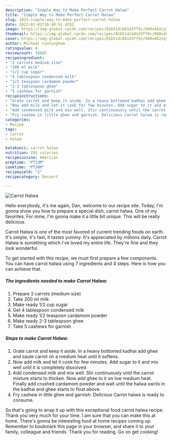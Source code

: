 ```yaml
---
description: "Simple Way to Make Perfect Carrot Halwa"
title: "Simple Way to Make Perfect Carrot Halwa"
slug: 1825-simple-way-to-make-perfect-carrot-halwa
date: 2022-01-01T16:40:51.455Z
image: https://img-global.cpcdn.com/recipes/01b51dcb81d3ff9c/680x482cq70/carrot-halwa-recipe-main-photo.jpg
thumbnail: https://img-global.cpcdn.com/recipes/01b51dcb81d3ff9c/680x482cq70/carrot-halwa-recipe-main-photo.jpg
cover: https://img-global.cpcdn.com/recipes/01b51dcb81d3ff9c/680x482cq70/carrot-halwa-recipe-main-photo.jpg
author: Micheal Cunningham
ratingvalue: 4
reviewcount: 34685
recipeingredient:
- "2 carrots medium size"
- "200 ml milk"
- "1/2 cup sugar"
- "4 tablespoon condensed milk"
- "1/2 teaspoon cardamom powder"
- "2-3 tablespoon ghee"
- "5 cashews for garnish"
recipeinstructions:
- "Grate carrot and keep it aside. In a heavy bottomed kadhai add ghee and saute carrot on a medium heat until it softens."
- "Now add milk and let it cook for few minutes. Add sugar to it and mix well until it is completely dissolved."
- "Add condensed milk and mix well. Stir continuously until the carrot mixture starts to thicken. Now add ghee to it on low medium heat. Finally add crushed cardamom powder and wait until the halwa swrils in the kadhai and ghee starts to float above."
- "Fry cashew in little ghee and garnish. Delicious Carrot halwa is ready to consume."
categories:
- Recipe
tags:
- carrot
- halwa

katakunci: carrot halwa 
nutrition: 291 calories
recipecuisine: American
preptime: "PT33M"
cooktime: "PT38M"
recipeyield: "2"
recipecategory: Dessert

---
```



![Carrot Halwa](https://img-global.cpcdn.com/recipes/01b51dcb81d3ff9c/680x482cq70/carrot-halwa-recipe-main-photo.jpg)

Hello everybody, it's me again, Dan, welcome to our recipe site. Today, I'm gonna show you how to prepare a special dish, carrot halwa. One of my favorites. For mine, I'm gonna make it a little bit unique. This will be really delicious.



Carrot Halwa is one of the most favored of current trending foods on earth. It's simple, it's fast, it tastes yummy. It's appreciated by millions daily. Carrot Halwa is something which I've loved my entire life. They're fine and they look wonderful.


To get started with this recipe, we must first prepare a few components. You can have carrot halwa using 7 ingredients and 4 steps. Here is how you can achieve that.

<!--inarticleads1-->

##### The ingredients needed to make Carrot Halwa:

1. Prepare 2 carrots (medium size)
1. Take 200 ml milk
1. Make ready 1/2 cup sugar
1. Get 4 tablespoon condensed milk
1. Make ready 1/2 teaspoon cardamom powder
1. Make ready 2-3 tablespoon ghee
1. Take 5 cashews for garnish




<!--inarticleads2-->

##### Steps to make Carrot Halwa:

1. Grate carrot and keep it aside. In a heavy bottomed kadhai add ghee and saute carrot on a medium heat until it softens.
1. Now add milk and let it cook for few minutes. Add sugar to it and mix well until it is completely dissolved.
1. Add condensed milk and mix well. Stir continuously until the carrot mixture starts to thicken. Now add ghee to it on low medium heat. Finally add crushed cardamom powder and wait until the halwa swrils in the kadhai and ghee starts to float above.
1. Fry cashew in little ghee and garnish. Delicious Carrot halwa is ready to consume.




So that's going to wrap it up with this exceptional food carrot halwa recipe. Thank you very much for your time. I am sure that you can make this at home. There's gonna be interesting food at home recipes coming up. Remember to bookmark this page in your browser, and share it to your family, colleague and friends. Thank you for reading. Go on get cooking!
